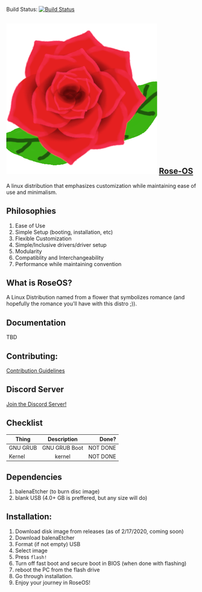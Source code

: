 Build Status: [![Build Status](https://travis-ci.com/Rose-OS/Desktop-Rose.svg?branch=master)](https://travis-ci.com/Rose-OS/Desktop-Rose)

## ![logo](https://github.com/Rose-OS/Desktop-Rose/blob/master/images/rose1.png) [Rose-OS](https://rose-os.github.io/Website-Rose/)

A linux distribution that emphasizes customization while maintaining ease of use and minimalism.

## Philosophies

1. Ease of Use
2. Simple Setup (booting, installation, etc)
3. Flexible Customization
4. Simple/Inclusive drivers/driver setup
5. Modularity
6. Compatiblity and Interchangeability
7. Performance while maintaining convention

## What is RoseOS?

A Linux Distribution named from a flower that symbolizes romance (and hopefully the romance you'll have with this distro ;)).

## Documentation

TBD

## Contributing:

[Contribution Guidelines](https://github.com/Rose-OS/Desktop-Rose/blob/master/CONTRIBUTING.md)


## Discord Server

[Join the Discord Server!](https://discord.gg/Mr7UEwg)

## Checklist


|    Thing      |  Description  | Done?  |
| ------------- |:-------------:| -----: |
|   GNU GRUB    | GNU GRUB Boot |NOT DONE|
|    Kernel     |    kernel     |NOT DONE|

## Dependencies

1. balenaEtcher (to burn disc image)
2. blank USB (4.0+ GB is preffered, but any size will do)

## Installation:

1. Download disk image from releases (as of 2/17/2020, coming soon)
2. Download balenaEtcher
3. Format (if not empty) USB
4. Select image
5. Press `flash!`
6. Turn off fast boot and secure boot in BIOS (when done with flashing)
7. reboot the PC from the flash drive
8. Go through installation.
9. Enjoy your journey in RoseOS!
